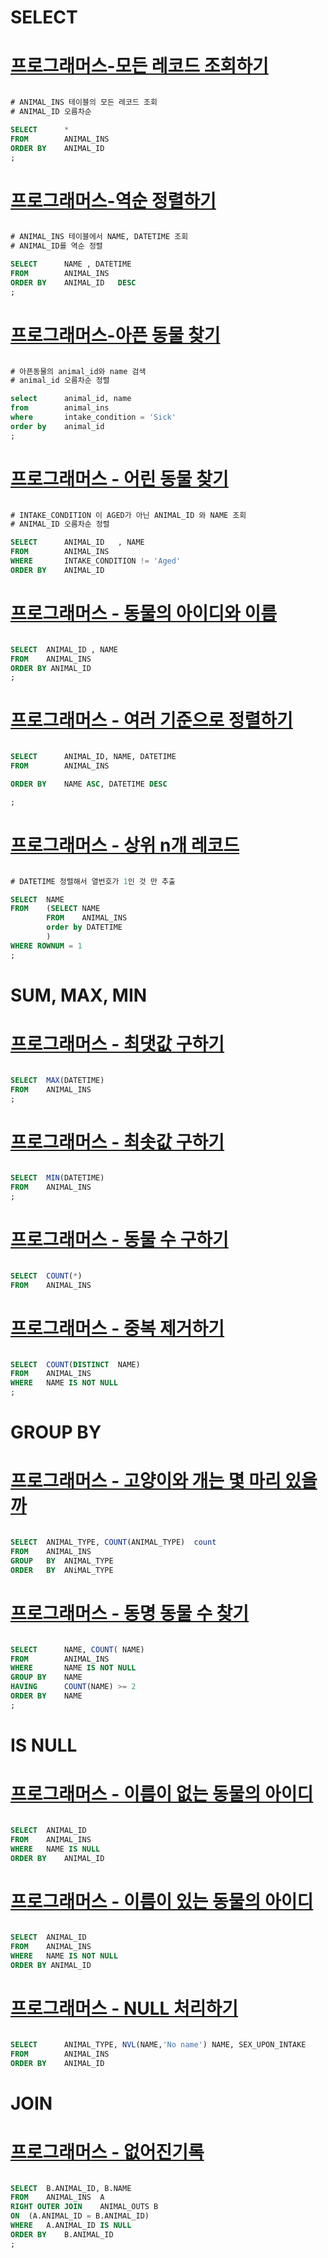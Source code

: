 # SELECT

# [프로그래머스-모든 레코드 조회하기](https://programmers.co.kr/learn/courses/30/lessons/59034?language=oracle)


```sql

# ANIMAL_INS 테이블의 모든 레코드 조회
# ANIMAL_ID 오름차순

SELECT      * 
FROM        ANIMAL_INS
ORDER BY    ANIMAL_ID
;


```

# [프로그래머스-역순 정렬하기](https://programmers.co.kr/learn/courses/30/lessons/59035?language=oracle)


```sql

# ANIMAL_INS 테이블에서 NAME, DATETIME 조회
# ANIMAL_ID를 역순 정렬

SELECT      NAME , DATETIME
FROM        ANIMAL_INS
ORDER BY    ANIMAL_ID   DESC
;


```

# [프로그래머스-아픈 동물 찾기](https://programmers.co.kr/learn/courses/30/lessons/59036?language=oracle)

```sql

# 아픈동물의 animal_id와 name 검색
# animal_id 오름차순 정렬

select      animal_id, name
from        animal_ins
where       intake_condition = 'Sick'
order by    animal_id
;

```

# [프로그래머스 - 어린 동물 찾기](https://programmers.co.kr/learn/courses/30/lessons/59037?language=oracle)

```sql

# INTAKE_CONDITION 이 AGED가 아닌 ANIMAL_ID 와 NAME 조회
# ANIMAL_ID 오름차순 정렬

SELECT      ANIMAL_ID   , NAME
FROM        ANIMAL_INS
WHERE       INTAKE_CONDITION != 'Aged'
ORDER BY    ANIMAL_ID

```

# [프로그래머스 - 동물의 아이디와 이름](https://programmers.co.kr/learn/courses/30/lessons/59403?language=oracle)

```sql

SELECT  ANIMAL_ID , NAME
FROM    ANIMAL_INS
ORDER BY ANIMAL_ID
;

```

# [프로그래머스 - 여러 기준으로 정렬하기](https://programmers.co.kr/learn/courses/30/lessons/59404?language=oracle)

```sql

SELECT      ANIMAL_ID, NAME, DATETIME
FROM        ANIMAL_INS

ORDER BY    NAME ASC, DATETIME DESC

;


```


# [프로그래머스 - 상위 n개 레코드](https://programmers.co.kr/learn/courses/30/lessons/59405)

```sql

# DATETIME 정렬해서 열번호가 1인 것 만 추출

SELECT  NAME
FROM    (SELECT NAME
        FROM    ANIMAL_INS
        order by DATETIME
        )
WHERE ROWNUM = 1
;

```

# SUM, MAX, MIN

# [프로그래머스 - 최댓값 구하기](https://programmers.co.kr/learn/courses/30/lessons/59415)

```sql

SELECT  MAX(DATETIME)
FROM    ANIMAL_INS
;

```

# [프로그래머스 - 최솟값 구하기](https://programmers.co.kr/learn/courses/30/lessons/59038)

```sql

SELECT  MIN(DATETIME)
FROM    ANIMAL_INS
;

```

# [프로그래머스 - 동물 수 구하기](https://programmers.co.kr/learn/courses/30/lessons/59406)

```sql

SELECT  COUNT(*)
FROM    ANIMAL_INS

```


# [프로그래머스 - 중복 제거하기](https://programmers.co.kr/learn/courses/30/lessons/59408?language=oracle)

```sql

SELECT  COUNT(DISTINCT  NAME)
FROM    ANIMAL_INS
WHERE   NAME IS NOT NULL
;

```

# GROUP BY

# [프로그래머스 - 고양이와 개는 몇 마리 있을까](https://programmers.co.kr/learn/courses/30/lessons/59040?language=oracle)

```sql

SELECT  ANIMAL_TYPE, COUNT(ANIMAL_TYPE)  count
FROM    ANIMAL_INS
GROUP   BY  ANIMAL_TYPE
ORDER   BY  ANiMAL_TYPE

```

# [프로그래머스 - 동명 동물 수 찾기](https://programmers.co.kr/learn/courses/30/lessons/59041?language=oracle)

```sql

SELECT      NAME, COUNT( NAME)
FROM        ANIMAL_INS
WHERE       NAME IS NOT NULL
GROUP BY    NAME
HAVING      COUNT(NAME) >= 2
ORDER BY    NAME
;

```

# IS NULL

# [프로그래머스 - 이름이 없는 동물의 아이디](https://programmers.co.kr/learn/courses/30/lessons/59039?language=oracle)

```sql

SELECT  ANIMAL_ID
FROM    ANIMAL_INS
WHERE   NAME IS NULL
ORDER BY    ANIMAL_ID

```

# [프로그래머스 - 이름이 있는 동물의 아이디](https://programmers.co.kr/learn/courses/30/lessons/59407)

```sql

SELECT  ANIMAL_ID
FROM    ANIMAL_INS
WHERE   NAME IS NOT NULL
ORDER BY ANIMAL_ID

```

# [프로그래머스 - NULL 처리하기](https://programmers.co.kr/learn/courses/30/lessons/59410)

```sql

SELECT      ANIMAL_TYPE, NVL(NAME,'No name') NAME, SEX_UPON_INTAKE
FROM        ANIMAL_INS
ORDER BY    ANIMAL_ID

```

# JOIN

# [프로그래머스 - 없어진기록](https://programmers.co.kr/learn/courses/30/lessons/59042?language=oracle)

```sql

SELECT  B.ANIMAL_ID, B.NAME
FROM    ANIMAL_INS  A   
RIGHT OUTER JOIN    ANIMAL_OUTS B
ON  (A.ANIMAL_ID = B.ANIMAL_ID)
WHERE   A.ANIMAL_ID IS NULL
ORDER BY    B.ANIMAL_ID
;

```